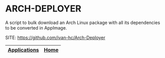 # ARCH-DEPLOYER

 A script to bulk download an Arch Linux package with all its dependencies to be converted in AppImage.

 SITE: https://github.com/ivan-hc/Arch-Deployer

 | [Applications](https://portable-linux-apps.github.io/apps.html) | [Home](https://portable-linux-apps.github.io)
 | --- | --- |
